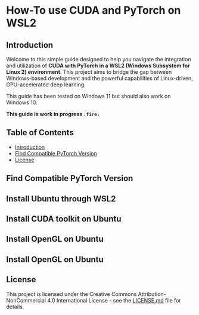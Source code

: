 # How-To use CUDA and PyTorch on WSL2

## Introduction

Welcome to this simple guide designed to help you navigate the integration and utilization of __CUDA with PyTorch in a WSL2 (Windows Subsystem for Linux 2) environment__. This project aims to bridge the gap between Windows-based development and the powerful capabilities of Linux-driven, GPU-accelerated deep learning.

This guide has been tested on Windows 11 but should also work on Windows 10.

**This guide is work in progress `:fire:`**

## Table of Contents

- [Introduction](#introduction)
- [Find Compatible PyTorch Version](#Find_Compatible_PyTorch_Version)
- [License](#license)

## Find Compatible PyTorch Version

## Install Ubuntu through WSL2

## Install CUDA toolkit on Ubuntu

## Install OpenGL on Ubuntu

## Install OpenGL on Ubuntu

## License

This project is licensed under the Creative Commons Attribution-NonCommercial 4.0 International License - see the [LICENSE.md](LICENSE.md) file for details.

